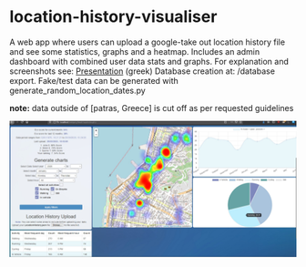 # location-history-visualiser
A web app where users can upload a google-take out location history file and see some statistics, graphs and a heatmap.
Includes an admin dashboard with combined user data stats and graphs.
For explanation and screenshots see: [Presentation](/presentation.pdf) (greek)
Database creation at: /database export. Fake/test data can be generated with generate_random_location_dates.py

<b>note:</b> data outside of [patras, Greece] is cut off as per requested guidelines

![heatmap, statistics](/other/overview.png?raw=true "Overview")
